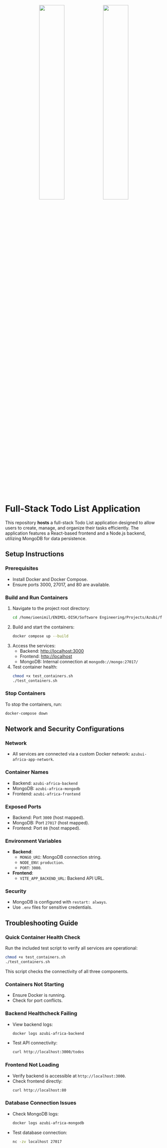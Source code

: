 <p align="center">
    <img src="https://user-images.githubusercontent.com/62269745/174906065-7bb63e14-879a-4740-849c-0821697aeec2.png#gh-light-mode-only" width="40%">
    <img src="https://user-images.githubusercontent.com/62269745/174906068-aad23112-20fe-4ec8-877f-3ee1d9ec0a69.png#gh-dark-mode-only" width="40%">
</p>

# Full-Stack Todo List Application

This repository **hosts** a full-stack Todo List application designed to allow users to create, manage, and organize their tasks efficiently. The application features a React-based frontend and a Node.js backend, utilizing MongoDB for data persistence.

## Setup Instructions

### Prerequisites
- Install Docker and Docker Compose.
- Ensure ports 3000, 27017, and 80 are available.

### Build and Run Containers
1. Navigate to the project root directory:
   ```bash
   cd /home/ioenimil/ENIMIL-DISK/Software Engineering/Projects/Azubi/fullstack-todo-list
   ```
2. Build and start the containers:
   ```bash
   docker compose up --build
   ```
3. Access the services:
   - Backend: [http://localhost:3000](http://localhost:3000)
   - Frontend: [http://localhost](http://localhost)
   - MongoDB: Internal connection at `mongodb://mongo:27017/`
4. Test container health:
   ```bash
   chmod +x test_containers.sh
   ./test_containers.sh
   ```

### Stop Containers
To stop the containers, run:
```bash
docker-compose down
```

## Network and Security Configurations

### Network
- All services are connected via a custom Docker network: `azubui-africa-app-network`.

### Container Names
- Backend: `azubi-africa-backend`
- MongoDB: `azubi-africa-mongodb`
- Frontend: `azubi-africa-frontend`

### Exposed Ports
- Backend: Port `3000` (host mapped).
- MongoDB: Port `27017` (host mapped).
- Frontend: Port `80` (host mapped).

### Environment Variables
- **Backend**:
  - `MONGO_URI`: MongoDB connection string.
  - `NODE_ENV`: `production`.
  - `PORT`: `3000`.
- **Frontend**:
  - `VITE_APP_BACKEND_URL`: Backend API URL.

### Security
- MongoDB is configured with `restart: always`.
- Use `.env` files for sensitive credentials.

## Troubleshooting Guide

### Quick Container Health Check
Run the included test script to verify all services are operational:
```bash
chmod +x test_containers.sh
./test_containers.sh
```
This script checks the connectivity of all three components.

### Containers Not Starting
- Ensure Docker is running.
- Check for port conflicts.

### Backend Healthcheck Failing
- View backend logs:
  ```bash
  docker logs azubi-africa-backend
  ```
- Test API connectivity:
  ```bash
  curl http://localhost:3000/todos
  ```

### Frontend Not Loading
- Verify backend is accessible at `http://localhost:3000`.
- Check frontend directly:
  ```bash
  curl http://localhost:80
  ```

### Database Connection Issues
- Check MongoDB logs:
  ```bash
  docker logs azubi-africa-mongodb
  ```
- Test database connection:
  ```bash
  nc -zv localhost 27017
  ```
